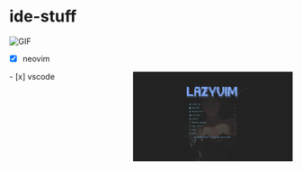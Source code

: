 # ide-stuff

<img align="left " alt="GIF" height="180px" src="https://i.pinimg.com/originals/7c/a2/5f/7ca25f4a2eecefbc3b3e62c50cb9d02d.gif" />

- [x] neovim

<img align="right" alt="GIF" height="160px" src="https://raw.githubusercontent.com/mikan-senpai/ide-stuff/master/asset/nv1.png" />
- [x] vscode
